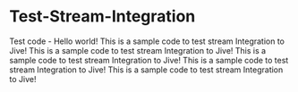# Test-Stream-Integration
Test code - Hello world!
This is a sample code to test stream Integration  to Jive!
This is a sample code to test stream Integration  to Jive!
This is a sample code to test stream Integration  to Jive!
This is a sample code to test stream Integration  to Jive!
This is a sample code to test stream Integration  to Jive!
